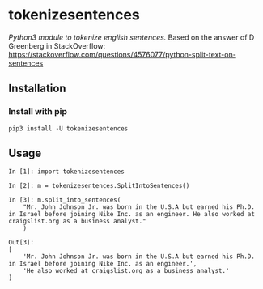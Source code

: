 # tokenizesentences
*Python3 module to tokenize english sentences.*
Based on the answer of D Greenberg in StackOverflow:
https://stackoverflow.com/questions/4576077/python-split-text-on-sentences

## Installation
### Install with pip
```
pip3 install -U tokenizesentences
```

## Usage
```
In [1]: import tokenizesentences

In [2]: m = tokenizesentences.SplitIntoSentences()

In [3]: m.split_into_sentences(
    "Mr. John Johnson Jr. was born in the U.S.A but earned his Ph.D. in Israel before joining Nike Inc. as an engineer. He also worked at craigslist.org as a business analyst."
    )

Out[3]: 
[
    'Mr. John Johnson Jr. was born in the U.S.A but earned his Ph.D. in Israel before joining Nike Inc. as an engineer.',
    'He also worked at craigslist.org as a business analyst.'
]
```
